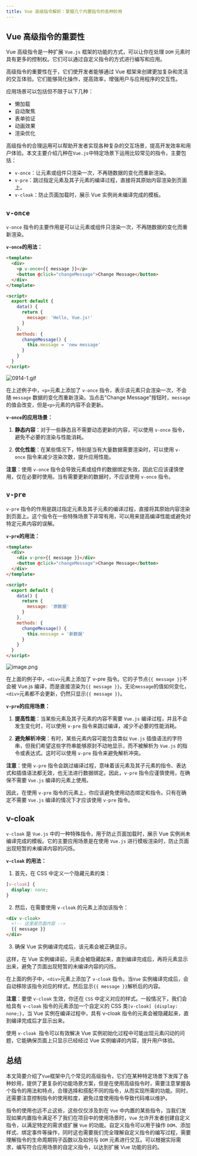 ```yaml
---
title: Vue 高级指令解析：掌握几个内置指令的各种妙用
---
```


## Vue 高级指令的重要性

Vue 高级指令是一种扩展 `Vue.js` 框架的功能的方式，可以让你在处理 `DOM` 元素时具有更多的控制权。它们可以通过自定义指令的方式进行编写和应用。

高级指令的重要性在于，它们使开发者能够通过 Vue 框架来创建更加复杂和灵活的交互体验。它们能够简化操作，提高效率，增强用户与应用程序的交互性。

应用场景可以包括但不限于以下几种：

- 懒加载
- 自动聚焦
- 表单验证
- 动画效果
- 渲染优化

高级指令的合理运用可以帮助开发者实现各种复杂的交互场景，提高开发效率和用户体验。本文主要介绍几种在`Vue.js`中特定场景下运用比较常见的指令，主要包括：

- `v-once`：让元素或组件只渲染一次，不再随数据的变化而重新渲染。
- `v-pre`：跳过指定元素及其子元素的编译过程，直接将其原始内容渲染到页面上。
- `v-cloak`：防止页面加载时，展示 Vue 实例尚未编译完成的模板。

## `v-once`

`v-once` 指令的主要作用是可以让元素或组件只渲染一次，不再随数据的变化而重新渲染。

**`v-once`的用法：**

```html
<template>
  <div>
    <p v-once>{{ message }}</p>
    <button @click="changeMessage">Change Message</button>
  </div>
</template>

<script>
  export default {
    data() {
      return {
        message: 'Hello, Vue.js!'
      }
    },
    methods: {
      changeMessage() {
        this.message = 'new message'
      }
    }
  }
</script>
```

![0914-1.gif](https://p9-juejin.byteimg.com/tos-cn-i-k3u1fbpfcp/f7bd31eb4cb9435c92ae0c9f04629c1d~tplv-k3u1fbpfcp-jj-mark:0:0:0:0:q75.image#?w=306&h=186&s=12205&e=gif&f=21&b=fdfdfd)

在上述例子中，`<p>`元素上添加了 `v-once` 指令，表示该元素只会渲染一次，不会随 `message` 数据的变化而重新渲染。当点击"Change Message"按钮时，`message` 的值会改变，但是`<p>`元素的内容不会更新。

**`v-once`的应用场景：**

1. **静态内容**：对于一些静态且不需要动态更新的内容，可以使用 `v-once` 指令，避免不必要的渲染与性能消耗。

2. **优化性能**：在某些情况下，特别是当有大量数据需要渲染时，可以使用 `v-once` 指令来减少渲染次数，提升应用性能。

**注意**：使用 `v-once` 指令会导致元素或组件的数据绑定失效，因此它应该谨慎使用，仅在必要时使用。当有需要更新的数据时，不应该使用 `v-once` 指令。

## `v-pre`

`v-pre` 指令的作用是跳过指定元素及其子元素的编译过程，直接将其原始内容渲染到页面上。这个指令在一些特殊场景下非常有用，可以用来提高编译性能或避免对特定元素内容的误解。

**`v-pre`的用法：**

```html
<template>
  <div>
    <div v-pre>{{ message }}</div>
    <button @click="changeMessage">Change Message</button>
  </div>
</template>

<script>
  export default {
    data() {
      return {
        message: '原数据'
      }
    },
    methods: {
      changeMessage() {
        this.message = '新数据'
      }
    }
  }
</script>
```

![image.png](https://p9-juejin.byteimg.com/tos-cn-i-k3u1fbpfcp/482ec05dd68845c9ba0161970acf69ce~tplv-k3u1fbpfcp-jj-mark:0:0:0:0:q75.image#?w=255&h=150&s=6264&e=png&b=fdfdfd)

在上面的例子中，`<div>`元素上添加了 v-pre 指令。它的子节点`{{ message }}`不会被 Vue.js 编译，而是直接渲染为`{{ message }}`。无论`message`的值如何变化，`<div>`元素都不会更新，仍然只显示`{{ message }}`。

**`v-pre`的应用场景：**

1. **提高性能**：当某些元素及其子元素的内容不需要 `Vue.js` 编译过程，并且不会发生变化时，可以使用 `v-pre` 指令来跳过编译，减少不必要的性能消耗。

2. **避免解析冲突**：有时，某些元素内容可能包含类似 `Vue.js` 插值语法的字符串，但我们希望这些字符串能够原封不动地显示，而不被解析为 `Vue.js` 的指令或表达式。这时可以使用 `v-pre` 指令来避免解析冲突。

**注意**：使用 `v-pre` 指令会跳过编译过程，意味着该元素及其子元素的指令、表达式和插值语法都无效，也无法进行数据绑定。因此，`v-pre` 指令应谨慎使用，在确保不需要 `Vue.js` 编译的元素上使用。

因此，在使用 `v-pre` 指令的元素上，你应该避免使用动态绑定和指令。只有在确定不需要 `Vue.js` 编译的情况下才应该使用 `v-pre` 指令。

## v-cloak

`v-cloak` 是 `Vue.js` 中的一种特殊指令，用于防止页面加载时，展示 Vue 实例尚未编译完成的模板。它的主要应用场景是在使用 `Vue.js` 进行模板渲染时，防止页面出现短暂的未编译内容的闪烁。

**`v-cloak` 的用法：**

1. 首先，在 CSS 中定义一个隐藏元素的类：

```css
[v-cloak] {
  display: none;
}
```

2. 然后，在需要使用 `v-cloak` 的元素上添加该指令：

```html
<div v-cloak>
  <!-- 这里是页面内容 -->
  {{ message }}
</div>
```

3. 确保 Vue 实例编译完成后，该元素会被正确显示。

这样，在 Vue 实例编译前，元素会被隐藏起来，直到编译完成后，再将元素显示出来，避免了页面出现短暂的未编译内容的闪烁。

在上面的例子中，`<div>`元素上添加了 `v-cloak` 指令。当`Vue` 实例编译完成后，会自动移除该指令对应的样式，然后显示`{{ message }}`解析后的内容。

**注意**：要使 `v-cloak` 生效，你还在 `CSS` 中定义对应的样式。一般情况下，我们会给具有 `v-cloak` 指令的元素添加一个自定义的 CSS 类`[v-cloak] {display: none;}`，当 Vue 实例在编译过程中，具有 v-cloak 指令的元素会被隐藏起来，直到编译完成后才显示出来。

使用 `v-cloak `指令可以有效解决 Vue 实例初始化过程中可能出现元素闪动的问题，它能确保页面上只显示已经经过 Vue 实例编译的内容，提升用户体验。

## 总结

本文简要介绍了`Vue`框架中几个常见的高级指令，它们在某种特定场景下发挥了各种妙用，提供了更复杂的功能场景方案，但是在使用高级指令时，需要注意掌握各个指令的用法和特点，合理选择和搭配不同的指令，从而实现所需的功能。同时，还需要注意控制指令的使用粒度，避免过度使用指令导致代码难以维护。

指令的使用也远不止这些，这些仅仅涉及到在 `Vue` 中内置的某些指令，当我们发现如果内置指令满足不了我们在项目中的使用场景时，`Vue` 允许开发者创建自定义指令，以满足特定的需求或扩展 `Vue` 的功能。自定义指令可以用于操作 `DOM`、添加样式、绑定事件等操作，同时这也需要我们完全理解自定义指令的编写过程，需要理解指令的生命周期钩子函数以及如何与 `DOM` 元素进行交互。可以根据实际需求，编写符合应用场景的自定义指令，以达到扩展 Vue 功能的目的。

<ArticleFooter link="" />
